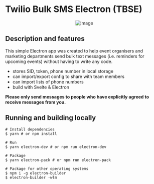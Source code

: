 # Twilio Bulk SMS Electron (TBSE)

<center>

![image](https://user-images.githubusercontent.com/17914968/182099047-62e1be9c-b897-4ab0-8760-8ba60bfbc623.png)

</center>

## Description and features

This simple Electron app was created to help event organisers and marketing departments send bulk text messages (i.e. reminders for upcoming events) without having to write any code.

* stores SID, token, phone number in local storage
* can import/export config to share with team members
* can import lists of phone numbers
* build with Svelte & Electron

**Please only send messages to people who have explicitly agreed to receive messages from you.**

## Running and building locally

```
# Install dependencies
$ yarn # or npm install

# Run
$ yarn electron-dev # or npm run electron-dev

# Package
$ yarn electron-pack # or npm run electron-pack

# Package for other operating systems
$ npm i -g electron-builder
$ electron-builder -wlm
```
